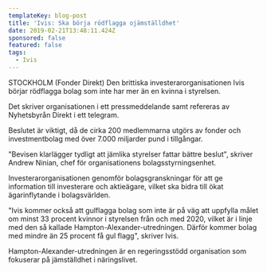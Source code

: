 ```yaml
---
templateKey: blog-post
title: 'Ivis: Ska börja rödflagga ojämställdhet'
date: 2019-02-21T13:48:11.424Z
sponsored: false
featured: false
tags:
  - Ivis
---
```

STOCKHOLM (Fonder Direkt) Den brittiska investerarorganisationen Ivis börjar rödflagga bolag som inte har mer än en kvinna i styrelsen.



Det skriver organisationen i ett pressmeddelande samt refereras av Nyhetsbyrån Direkt i ett telegram.



Beslutet är viktigt, då de cirka 200 medlemmarna utgörs av fonder och investmentbolag med över 7.000 miljarder pund i tillgångar.



"Bevisen klarlägger tydligt att jämlika styrelser fattar bättre beslut", skriver Andrew Ninian, chef för organisationens bolagsstyrningsenhet.



Investerarorganisationen genomför bolagsgranskningar för att ge information till investerare och aktieägare, vilket ska bidra till ökat ägarinflytande i bolagsvärlden.



"Ivis kommer också att gulflagga bolag som inte är på väg att uppfylla målet om minst 33 procent kvinnor i styrelsen från och med 2020, vilket är i linje med den så kallade Hampton-Alexander-utredningen. Därför kommer bolag med mindre än 25 procent få gul flagg", skriver Ivis.



Hampton-Alexander-utredningen är en regeringsstödd organisation som fokuserar på jämställdhet i näringslivet.
